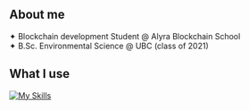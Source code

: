  ## About me
 ✦ Blockchain development Student @ Alyra Blockchain School 
 <br/>
 ✦ B.Sc. Environmental Science @ UBC (class of 2021)


## What I use
[![My Skills](https://skillicons.dev/icons?i=js,solidity,react,next,tailwind,figma)](https://skillicons.dev)
